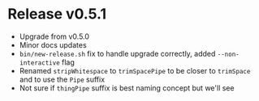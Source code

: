 # Release v0.5.1

- Upgrade from v0.5.0
- Minor docs updates
- `bin/new-release.sh` fix to handle upgrade correctly, added `--non-interactive` flag
- Renamed `stripWhitespace` to `trimSpacePipe` to be closer to `trimSpace` and to use the `Pipe` suffix
- Not sure if `thingPipe` suffix is best naming concept but we'll see
